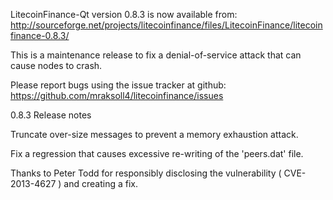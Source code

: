 LitecoinFinance-Qt version 0.8.3 is now available from:
  http://sourceforge.net/projects/litecoinfinance/files/LitecoinFinance/litecoinfinance-0.8.3/

This is a maintenance release to fix a denial-of-service attack that
can cause nodes to crash.

Please report bugs using the issue tracker at github:
  https://github.com/mraksoll4/litecoinfinance/issues

0.8.3 Release notes

Truncate over-size messages to prevent a memory exhaustion attack.

Fix a regression that causes excessive re-writing of the 'peers.dat' file.


Thanks to Peter Todd for responsibly disclosing the vulnerability
( CVE-2013-4627 ) and creating a fix.
